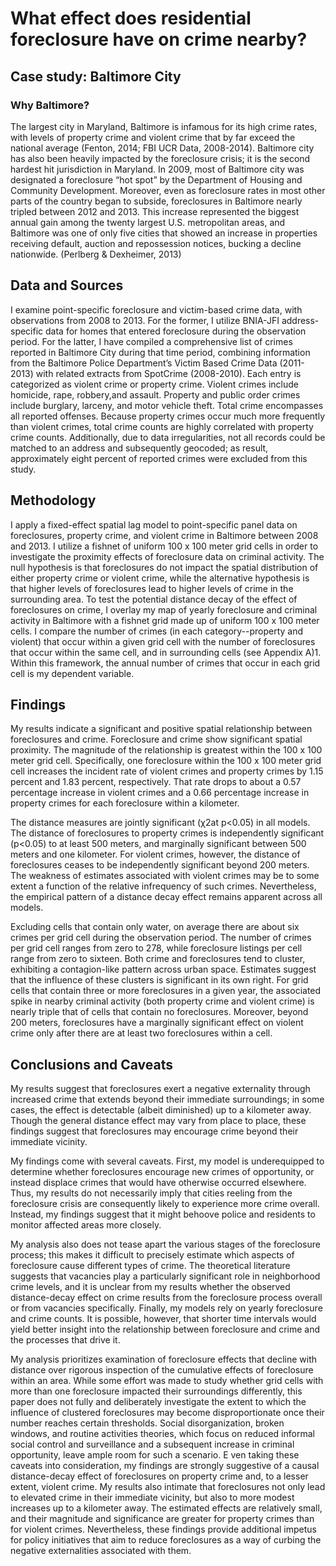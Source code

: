 # What effect does residential foreclosure have on crime nearby?

## Case study: Baltimore City
### Why Baltimore?
The largest city in Maryland, Baltimore is infamous for its high crime rates, with levels of property crime and violent crime that by far exceed the national average (Fenton, 2014; FBI UCR Data, 2008-2014). Baltimore city has also been heavily impacted by the foreclosure crisis; it is the second hardest hit jurisdiction in Maryland. In 2009, most of Baltimore city was designated a foreclosure “hot spot” by the Department of Housing and Community Development. Moreover, even as foreclosure rates in most other parts of the country began to subside, foreclosures in Baltimore nearly tripled between 2012 and 2013. This increase represented the biggest annual gain among the twenty largest U.S. metropolitan areas, and Baltimore was one of only five cities that showed an increase in properties receiving default, auction and repossession notices, bucking a decline nationwide. (Perlberg & Dexheimer, 2013)

## Data and Sources
I examine point-specific foreclosure and victim-based crime data, with observations from 2008 to 2013. For the former, I utilize BNIA-JFI address-specific data for homes that entered foreclosure during the observation period. For the latter, I have compiled a comprehensive list of crimes reported in Baltimore City during that time period, combining information from the Baltimore Police Department’s Victim Based Crime Data (2011-2013) with related extracts from SpotCrime (2008-2010). Each entry is categorized as violent crime or property crime. Violent crimes include homicide, rape, robbery,and assault. Property and public order crimes include burglary, larceny, and motor vehicle theft. Total crime encompasses all reported offenses. Because property crimes occur much more frequently than violent crimes, total crime counts are highly correlated with property crime counts. Additionally, due to data irregularities, not all records could be matched to an address and subsequently geocoded; as result, approximately eight percent of reported crimes were excluded from this study.

## Methodology
I apply a fixed-effect spatial lag model to point-specific panel data on foreclosures, property crime, and violent crime in Baltimore between 2008 and 2013. I utilize a fishnet of uniform 100 x 100 meter grid cells in order to investigate the proximity effects of foreclosure data on criminal activity. The null hypothesis is that foreclosures do not impact the spatial distribution of either property crime or violent crime, while the alternative hypothesis is that higher levels of foreclosures lead to higher levels of crime in the surrounding area.
To test the potential distance decay of the effect of foreclosures on crime, I overlay my map of yearly foreclosure and criminal activity in Baltimore with a fishnet grid made up of uniform 100 x 100 meter cells. I compare the number of crimes (in each category--property and violent) that occur within a given grid cell with the number of foreclosures that occur within the same cell, and in surrounding cells (see Appendix A)1. Within this framework, the annual number of crimes that occur in each grid cell is my dependent variable.

## Findings
My results indicate a significant and positive spatial relationship between foreclosures and crime. Foreclosure and crime show significant spatial proximity. The magnitude of the relationship is greatest within the 100 x 100 meter grid cell. Specifically, one foreclosure within the 100 x 100 meter grid cell increases the incident rate of violent crimes and property crimes by 1.15 percent and 1.83 percent, respectively. That rate drops to about a 0.57 percentage increase in violent crimes and a 0.66 percentage increase in property crimes for each foreclosure within a kilometer.

The distance measures are jointly significant (χ2at p<0.05) in all models. The distance of foreclosures to property crimes is independently significant (p<0.05) to at least 500 meters, and marginally significant between 500 meters and one kilometer. For violent crimes, however, the distance of foreclosures ceases to be independently significant beyond 200 meters. The weakness of estimates associated with violent crimes may be to some extent a function of the relative infrequency of such crimes. Nevertheless, the empirical pattern of a distance decay effect remains apparent across all models.

Excluding cells that contain only water, on average there are about six crimes per grid cell during the observation period. The number of crimes per grid cell ranges from zero to 278, while foreclosure listings per cell range from zero to sixteen.
Both crime and foreclosures tend to cluster, exhibiting a contagion-like pattern across urban space. Estimates suggest that the influence of these clusters is significant in its own right. For grid cells that contain three or more foreclosures in a given year, the associated spike in nearby criminal activity (both property crime and violent crime) is nearly triple that of cells that contain no foreclosures. Moreover, beyond 200 meters, foreclosures have a marginally significant effect on violent crime only after there are at least two foreclosures within a cell.

## Conclusions and Caveats
My results suggest that foreclosures exert a negative externality through increased crime that extends beyond their immediate surroundings; in some cases, the effect is detectable (albeit diminished) up to a kilometer away. Though the general distance effect may vary from place to place, these findings suggest that foreclosures may encourage crime beyond their immediate vicinity.

My findings come with several caveats. First, my model is underequipped to determine whether foreclosures encourage new crimes of opportunity, or instead displace crimes that would have otherwise occurred elsewhere. Thus, my results do not necessarily imply that cities reeling from the foreclosure crisis are consequently likely to experience more crime overall. Instead, my findings suggest that it might behoove police and residents to monitor affected areas more closely.

My analysis also does not tease apart the various stages of the foreclosure process; this makes it difficult to precisely estimate which aspects of foreclosure cause different types of crime. The theoretical literature suggests that vacancies play a particularly significant role in neighborhood crime levels, and it is unclear from my results whether the observed distance-decay effect on crime results from the foreclosure process overall or from vacancies specifically. Finally, my models rely on yearly foreclosure and crime counts. It is possible, however, that shorter time intervals would yield better insight into the relationship between foreclosure and crime and the processes that drive it.

My analysis prioritizes examination of foreclosure effects that decline with distance over rigorous inspection of the cumulative effects of foreclosure within an area. While some effort was made to study whether grid cells with more than one foreclosure impacted their surroundings differently, this paper does not fully and deliberately investigate the extent to which the influence of clustered foreclosures may become disproportionate once their number reaches certain thresholds. Social disorganization, broken windows, and routine activities theories, which focus on reduced informal social control and surveillance and a subsequent increase in criminal opportunity, leave ample room for such a scenario.
E
ven taking these caveats into consideration, my findings are strongly suggestive of a causal distance-decay effect of foreclosures on property crime and, to a lesser extent, violent crime. My results also intimate that foreclosures not only lead to elevated crime in their immediate vicinity, but also to more modest increases up to a kilometer away. The estimated effects are relatively small, and their magnitude and significance are greater for property crimes than for violent crimes. Nevertheless, these findings provide additional impetus for policy initiatives that aim to reduce foreclosures as a way of curbing the negative externalities associated with them.


